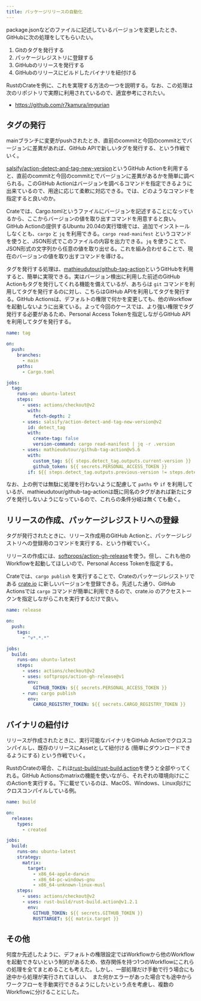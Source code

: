 ```yaml
---
title: パッケージリリースの自動化
---
```


package.jsonなどのファイルに記述しているバージョンを変更したとき、GitHubに次の処理をしてもらいたい。

1. Gitのタグを発行する
2. パッケージレジストリに登録する
3. GitHubのリリースを発行する
4. GitHubのリリースにビルドしたバイナリを紐付ける

RustのCrateを例に、これを実現する方法の一つを説明する。なお、この処理は次のリポジトリで実際に利用されているので、適宜参考にされたい。

- <https://github.com/r7kamura/imgurian>

## タグの発行

mainブランチに変更がpushされたとき、直前のcommitと今回のcommitとでバージョンに差異があれば、GitHub APIで新しいタグを発行する、という作戦でいく。

[salsify/action-detect-and-tag-new-version](https://github.com/salsify/action-detect-and-tag-new-version)というGitHub Actionを利用すると、直前のcommitと今回のcommitとでバージョンに差異があるかを簡単に調べられる。このGitHub Actionはバージョンを調べるコマンドを指定できるように出来ているので、用途に応じて柔軟に対応できる。では、どのようなコマンドを指定すると良いのか。

Crateでは、Cargo.tomlというファイルにバージョンを記述することになっているから、ここからバージョンの値を取り出すコマンドを用意すると良い。GitHub Actionの提供するUbuntu 20.04の実行環境では、追加でインストールしなくとも、`cargo` と `jq` を利用できる。`cargo read-manifest` というコマンドを使うと、JSON形式でこのファイルの内容を出力できる。`jq` を使うことで、JSON形式の文字列から任意の値を取り出せる。これを組み合わせることで、現在のバージョンの値を取り出すコマンドを導ける。

タグを発行する処理は、[mathieudutour/github-tag-action](https://github.com/mathieudutour/github-tag-action)というGitHubを利用すると、簡単に実現できる。実はバージョン検出に利用した前述のGitHub Actionもタグを発行してくれる機能を備えているが、あちらは `git` コマンドを利用してタグを発行するのに対し、こちらはGitHub APIを利用してタグを発行する。GitHub Actionsは、デフォルトの権限で何かを変更しても、他のWorkflowを起動しないように出来ている。よって今回のケースでは、より強い権限でタグ発行する必要があるため、Personal Access Tokenを指定しながらGitHub APIを利用してタグを発行する。

```yaml
name: tag

on:
  push:
    branches:
      - main
    paths:
      - Cargo.toml

jobs:
  tag:
    runs-on: ubuntu-latest
    steps:
      - uses: actions/checkout@v2
        with:
          fetch-depth: 2
      - uses: salsify/action-detect-and-tag-new-version@v2
        id: detect_tag
        with:
          create-tag: false
          version-command: cargo read-manifest | jq -r .version
      - uses: mathieudutour/github-tag-action@v5.6
        with:
          custom_tag: ${{ steps.detect_tag.outputs.current-version }}
          github_token: ${{ secrets.PERSONAL_ACCESS_TOKEN }}
        if: ${{ steps.detect_tag.outputs.previous-version != steps.detect_tag.outputs.current-version }}
```

なお、上の例では無駄に処理を行わないように配慮して `paths` や `if` を利用しているが、mathieudutour/github-tag-actionは既に同名のタグがあれば新たにタグを発行しないようになっているので、これらの条件分岐は無くても動く。

## リリースの作成、パッケージレジストリへの登録

タグが発行されたときに、リリース作成用のGitHub Actionと、パッケージレジストリへの登録用のコマンドを実行する、という作戦でいく。

リリースの作成には、[softprops/action-gh-release](https://github.com/softprops/action-gh-release)を使う。但し、これも他のWorkflowを起動してほしいので、Personal Access Tokenを指定する。

Crateでは、`cargo publish` を実行することで、Crateのパッケージレジストリである [crate.io](https://crates.io/) に新しいバージョンを登録できる。先述した通り、GitHub Actionsでは `cargo` コマンドが簡単に利用できるので、crate.io のアクセストークンを指定しながらこれを実行するだけで良い。

```yaml
name: release

on:
  push:
    tags:
      - "v*.*.*"

jobs:
  build:
    runs-on: ubuntu-latest
    steps:
      - uses: actions/checkout@v2
      - uses: softprops/action-gh-release@v1
        env:
          GITHUB_TOKEN: ${{ secrets.PERSONAL_ACCESS_TOKEN }}
      - run: cargo publish
        env:
          CARGO_REGISTRY_TOKEN: ${{ secrets.CARGO_REGISTRY_TOKEN }}
```

## バイナリの紐付け

リリースが作成されたときに、実行可能なバイナリをGitHub Actionでクロスコンパイルし、既存のリリースにAssetとして紐付ける (簡単にダウンロードできるようにする) という作戦でいく。

RustのCrateの場合、これは[rust-build/rust-build.action](https://github.com/rust-build/rust-build.action)を使うと全部やってくれる。GitHub Actionsのmatrixの機能を使いながら、それぞれの環境向けにこのActionを実行する。下に載せているのは、MacOS、Windows、Linux向けにクロスコンパイルしている例。

```yaml
name: build

on:
  release:
    types:
      - created

jobs:
  build:
    runs-on: ubuntu-latest
    strategy:
      matrix:
        target:
          - x86_64-apple-darwin
          - x86_64-pc-windows-gnu
          - x86_64-unknown-linux-musl
    steps:
      - uses: actions/checkout@v2
      - uses: rust-build/rust-build.action@v1.2.1
        env:
          GITHUB_TOKEN: ${{ secrets.GITHUB_TOKEN }}
          RUSTTARGET: ${{ matrix.target }}
```

## その他

何度か先述したように、デフォルトの権限設定ではWorkflowから他のWorkflowを起動できないという制約があるため、依存関係を持つ1つのWorkflowにこれらの処理を全てまとめることも考えた。しかし、一部処理だけ手動で行う場合にも途中から処理が実行されてほしい、　また何かエラーがあった場合でも途中からワークフローを手動実行できるようにしたいという点を考慮し、複数のWorkflowに分けることにした。
